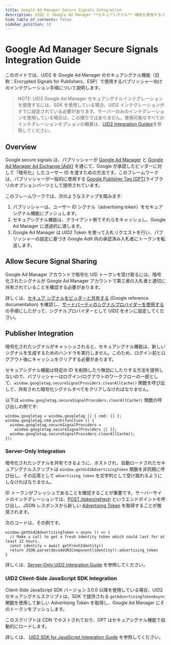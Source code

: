 ```yaml
---
title: Google Ad Manager Secure Signals Integration
description: UID2 と Google Ad Manager **セキュアシグナル** 機能を使用するパブリッシャー向けのインテグレーション手順。
hide_table_of_contents: false
sidebar_position: 10
---
```


# Google Ad Manager Secure Signals Integration Guide

このガイドでは、UID2 を Google Ad Manager のセキュアシグナル機能（旧称：Encrypted Signals for Publishers、ESP）で使用するパブリッシャー向けのインテグレーション手順について説明します。

<!-- このガイドには、以下のセクションが含まれています：

- [Overview（はじめに）](#overview)
- [Allow Secure Signal Sharing（Signal Sharing の許可）](#allow-secure-signal-sharing)
- [Publisher Integrations（パブリッシャーインテグレーション）](#publisher-integration)
- [Server-Only Integration（Server-Only インテグレーション）](#server-only-integration)
- [UID2 Client-Side JavaScript SDK Integration（UID2 Client-Side JavaScript SDK インテグレーション）](#uid2-client-side-javascript-sdk-integration) -->
<!--* [Sample Applications](#sample-applications)-->

> NOTE: UID2 Google Ad Manager セキュアシグナルインテグレーションを使用するには、SDK を使用している場合、UID2 インテグレーションがすでに設定されている必要があります。サーバーのみのインテグレーションを使用している場合は、この限りではありません。使用可能なすべてのインテグレーションオプションの概要は、[UID2 Integration Guides](summary-guides.md)を参照してください。

## Overview

Google secure signals は、パブリッシャーが [Google Ad Manager](https://admanager.google.com/home/) と [Google Ad Manager Ad Exchange (AdX)](https://support.google.com/admanager/answer/6321605?hl=ja) を通じて、Google が承認したビッダーに対して「暗号化」したユーザー ID を渡すための方法です。このフレームワークは、パブリッシャーが一般的に使用する [Google Publisher Tag (GPT)](https://developers.google.com/publisher-tag/guides/get-started)ライブラリのオプションパーツとして提供されています。

このフレームワークでは、次のようなステップを踏みます:

1. パブリッシャーは、ユーザー ID シグナル（advertising token）をセキュアシグナル機能にプッシュします。
2. セキュアシグナル機能は、クライアント側でそれらをキャッシュし、Google Ad Manager に透過的に渡します。
3. Google Ad Manager は UID2 Token を使って入札リクエストを行い、パブリッシャーの設定に基づき Google AdX 内の承認済み入札者にトークンを転送します。

## Allow Secure Signal Sharing

Google Ad Manager アカウントで暗号化 UID トークンを受け取るには、暗号化されたシグナルが Google Ad Manager アカウントで第三者の入札者と適切に共有されていることを確認する必要があります。

詳しくは、[セキュア シグナルをビッダーと共有する](https://support.google.com/admanager/answer/10488752) (Google reference documentation) を確認し、[サードパーティのシグナルプロバイダーを使用する](https://developers.google.com/interactive-media-ads/docs/sdks/html5/client-side/securesignals) の手順にしたがって、シグナルプロバイダーとして UID2 をオンに設定してください。

## Publisher Integration

暗号化されたシグナルがキャッシュされると、セキュアシグナル機能は、新しいシグナルを生成するためのハンドラを実行しません。このため、ログイン前とログアウト後にキャッシュをクリアする必要があります。

セキュアシグナル機能は特定の ID を削除したり無効にしたりする方法を提供しないので、パブリッシャーはログイン/ログアウトのワークフローの一部として、`window.googletag.secureSignalProviders.clearAllCache()` 関数を呼び出して、共有された暗号化シグナルすべてをクリアしなければなりません。

以下は `window.googletag.secureSignalProviders.clearAllCache()` 関数の呼び出しの例です:

```
window.googletag = window.googletag || { cmd: [] };
window.googletag.cmd.push(function () {
  window.googletag.secureSignalProviders =
    window.googletag.secureSignalProviders || [];
  window.googletag.secureSignalProviders.clearAllCache();
});
```

### Server-Only Integration

暗号化されたシグナルを共有できるように、ホストされ、自動ロードされたセキュアシグナルスクリプトは `window.getUid2AdvertisingToken` 関数を非同期に呼び出し、その応答として `advertising_token` を文字列として受け取れるようにしなければなりません。

ID トークンがフレッシュであることを確認することが重要です。サーバーサイドのインテグレーションでは、[POST /token/refresh](../endpoints/post-token-refresh.md#post-tokenrefresh) というエンドポイントを呼び出し、JSON レスポンスから新しい [Advertising Token](../endpoints/post-token-refresh.md#decrypted-json-response-format) を取得することが推奨されます。

次のコードは、その例です。

```
window.getUid2AdvertisingToken = async () => {
  // Make a call to get a fresh identity token which could last for at least 12 hours.
  const identity = await getFreshIdentity()
  return JSON.parse(decodeURIComponent(identity)).advertising_token
}
```

詳しくは、[Server-Only UID2 Integration Guide](custom-publisher-integration.md) を参照してください。

<!--A sample application is also available for server-only integration. See [Sample Applications](#sample-applications).-->

### UID2 Client-Side JavaScript SDK Integration

Client-Side JavaScript SDK バージョン 3.0.0 以降を使用している場合、UID2 セキュアシグナルスクリプトは、SDK で提供される `getAdvertisingTokenAsync` 関数を使用して新しい Advertising Token を取得し、Google Ad Manager にそのトークンをプッシュします。

このスクリプトは CDN でホストされており、GPT はセキュアシグナル機能で自動的にロードします。

詳しくは、 [UID2 SDK for JavaScript Integration Guide](publisher-client-side.md) を参照してください。

<!--A sample application is also available for client-side integration using the SDK. See [Sample Applications](#sample-applications).-->

<!--## Sample Applications

The following sample applications are available to illustrate how to integrate with the Google Ad Manager secure signals feature:
- Server-only integration: {link to come xxx}
- Client-Side JavaScript SDK integration: {link to come xxx}

Each sample application has its own instructions. -->
